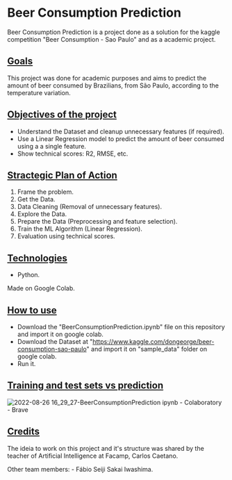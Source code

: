 # Beer Consumption Prediction

<p>Beer Consumption Prediction is a project done as a solution for the kaggle competition "Beer Consumption - Sao Paulo" and as a academic project.</p>

## <ins>Goals</ins>

<p>This project was done for academic purposes and aims to predict the amount of beer consumed by Brazilians, from São Paulo, according to the temperature variation.</p>

## <ins>Objectives of the project</ins>

- Understand the Dataset and cleanup unnecessary features (if required).
- Use a Linear Regression model to predict the amount of beer consumed using a a single feature.
- Show technical scores: R2, RMSE, etc.

## <ins>Stractegic Plan of Action</ins>

1. Frame the problem.
2. Get the Data.
3. Data Cleaning (Removal of unnecessary features).
4. Explore the Data.
5. Prepare the Data (Preprocessing and feature selection).
6. Train the ML Algorithm (Linear Regression).
7. Evaluation using technical scores.

## <ins>Technologies</ins>

- Python.
<p>Made on Google Colab.</p>

## <ins>How to use </ins>

- Download the "BeerConsumptionPrediction.ipynb" file on this repository and import it on google colab.
- Download the Dataset at "https://www.kaggle.com/dongeorge/beer-consumption-sao-paulo" and import it on "sample_data" folder on google colab.
- Run it.

## <ins>Training and test sets vs prediction</ins>

![2022-08-26 16_29_27-BeerConsumptionPrediction ipynb - Colaboratory - Brave](https://user-images.githubusercontent.com/67275098/186978110-31568171-9331-47f0-bda7-3815e74f75a2.png)

## <ins>Credits</ins>

<p> The ideia to work on this project and it's structure was shared by the teacher of Artificial Intelligence at Facamp, Carlos Caetano.</p>
Other team members:
- Fábio Seiji Sakai Iwashima.
